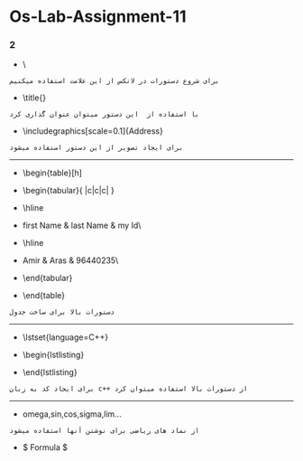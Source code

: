 # Os-Lab-Assignment-11

### 2

- \
```shell
برای شروع دستورات در لاتکس از این علامت استفاده میکنیم 
```
- \title{}

```shell
با استفاده از  این دستور میتوان عنوان گذاری کرد
```
- \includegraphics[scale=0.1]{Address}

```shell
برای ایجاد تصویر از این دستور استفاده میشود 
```
___________________________________________________________________________________________________________________________________________________________________________

- \begin{table}[h]

- \begin{tabular}{ |c|c|c| }

- \hline

- first Name & last Name & my Id\

- \hline

- Amir & Aras & 96440235\

- \end{tabular}

- \end{table}

```shell
دستورات بالا برای ساخت جدول
```
___________________________________________________________________________________________________________________________________________________________________________

- \lstset{language=C++}

- \begin{lstlisting}

- \end{lstlisting}
```shell
برای ایجاد کد به زبان c++ از دستورات بالا استفاده میتوان کرد
```
___________________________________________________________________________________________________________________________________________________________________________

- omega,sin,cos,sigma,lim...
```shell
از نماد های ریاضی برای نوشتن آنها استفاده میشود 
```
- $ Formula $

